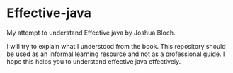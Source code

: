# Effective-java
My attempt to understand Effective java by Joshua Bloch.

I will try to explain what I understood from the book.
This repository should be used as an informal learning resource and not as a professional guide.
I hope this helps you to understand effective java effectively.
